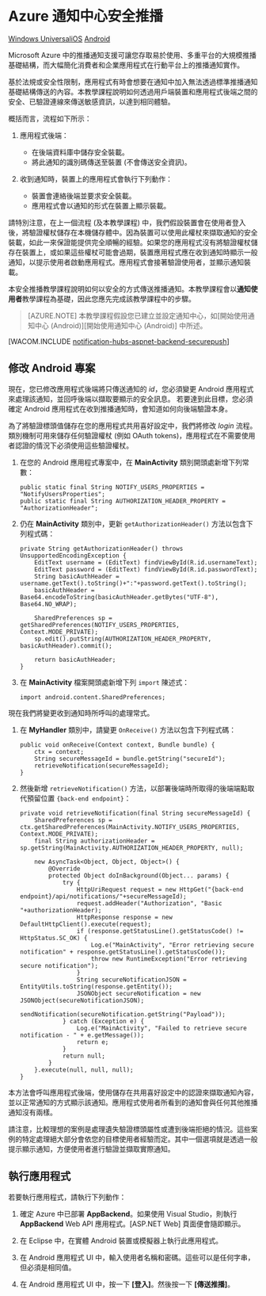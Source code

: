 <properties title="Azure Notification Hubs Secure Push" pageTitle="Azure Notification Hubs Secure Push" metaKeywords="Azure push notifications, Azure notification hubs, secure push" description="Learn how to send secure push notifications to an Android app from Azure. Code samples written in Java and C#." documentationCenter="Mobile" metaCanonical="" disqusComments="1" umbracoNaviHide="0" authors="sethm" />

<tags ms.service="notification-hubs" ms.workload="mobile" ms.tgt_pltfrm="mobile-android" ms.devlang="java" ms.topic="article" ms.date="01/01/1900" ms.author="sethm" />

# Azure 通知中心安全推播

<div class="dev-center-tutorial-selector sublanding"> 
<a href="/zh-tw/documentation/articles/notification-hubs-windows-dotnet-secure-push/" title="Windows Universal">Windows Universal</a><a href="/zh-tw/documentation/articles/notification-hubs-aspnet-backend-ios-secure-push/" title="iOS">iOS</a>
<a href="/zh-tw/documentation/articles/notification-hubs-aspnet-backend-android-secure-push/" title="Android" class="current">Android</a>
</div>

Microsoft Azure 中的推播通知支援可讓您存取易於使用、多重平台的大規模推播基礎結構，而大幅簡化消費者和企業應用程式在行動平台上的推播通知實作。

基於法規或安全性限制，應用程式有時會想要在通知中加入無法透過標準推播通知基礎結構傳送的內容。本教學課程說明如何透過用戶端裝置和應用程式後端之間的安全、已驗證連線來傳送敏感資訊，以達到相同體驗。

概括而言，流程如下所示：

1.  應用程式後端：
    -   在後端資料庫中儲存安全裝載。
    -   將此通知的識別碼傳送至裝置 (不會傳送安全資訊)。

2.  收到通知時，裝置上的應用程式會執行下列動作：
    -   裝置會連絡後端並要求安全裝載。
    -   應用程式會以通知的形式在裝置上顯示裝載。

請特別注意，在上一個流程 (及本教學課程) 中，我們假設裝置會在使用者登入後，將驗證權杖儲存在本機儲存體中。因為裝置可以使用此權杖來擷取通知的安全裝載，如此一來保證能提供完全順暢的經驗。如果您的應用程式沒有將驗證權杖儲存在裝置上，或如果這些權杖可能會過期，裝置應用程式應在收到通知時顯示一般通知，以提示使用者啟動應用程式。應用程式會接著驗證使用者，並顯示通知裝載。

本安全推播教學課程說明如何以安全的方式傳送推播通知。本教學課程會以**通知使用者**教學課程為基礎，因此您應先完成該教學課程中的步驟。

> [AZURE.NOTE] 本教學課程假設您已建立並設定通知中心，如[開始使用通知中心 (Android)][開始使用通知中心 (Android)] 中所述。

[WACOM.INCLUDE [notification-hubs-aspnet-backend-securepush](../includes/notification-hubs-aspnet-backend-securepush.md)]

## 修改 Android 專案

現在，您已修改應用程式後端將只傳送通知的 *id*，您必須變更 Android 應用程式來處理該通知，並回呼後端以擷取要顯示的安全訊息。
若要達到此目標，您必須確定 Android 應用程式在收到推播通知時，會知道如何向後端驗證本身。

為了將驗證標頭值儲存在您的應用程式共用喜好設定中，我們將修改 *login* 流程。類別機制可用來儲存任何驗證權杖 (例如 OAuth tokens)，應用程式在不需要使用者認證的情況下必須使用這些驗證權杖。

1.  在您的 Android 應用程式專案中，在 **MainActivity** 類別開頭處新增下列常數：

        public static final String NOTIFY_USERS_PROPERTIES = "NotifyUsersProperties";
        public static final String AUTHORIZATION_HEADER_PROPERTY = "AuthorizationHeader";

2.  仍在 **MainActivity** 類別中，更新 `getAuthorizationHeader()` 方法以包含下列程式碼：

        private String getAuthorizationHeader() throws UnsupportedEncodingException {
            EditText username = (EditText) findViewById(R.id.usernameText);
            EditText password = (EditText) findViewById(R.id.passwordText);
            String basicAuthHeader = username.getText().toString()+":"+password.getText().toString();
            basicAuthHeader = Base64.encodeToString(basicAuthHeader.getBytes("UTF-8"), Base64.NO_WRAP);

            SharedPreferences sp = getSharedPreferences(NOTIFY_USERS_PROPERTIES, Context.MODE_PRIVATE);
            sp.edit().putString(AUTHORIZATION_HEADER_PROPERTY, basicAuthHeader).commit();

            return basicAuthHeader;
        }

3.  在 **MainActivity** 檔案開頭處新增下列 `import` 陳述式：

        import android.content.SharedPreferences;

現在我們將變更收到通知時所呼叫的處理常式。

1.  在 **MyHandler** 類別中，請變更 `OnReceive()` 方法以包含下列程式碼：

        public void onReceive(Context context, Bundle bundle) {
            ctx = context;   
            String secureMessageId = bundle.getString("secureId");
            retrieveNotification(secureMessageId);
        }

2.  然後新增 `retrieveNotification()` 方法，以部署後端時所取得的後端端點取代預留位置 `{back-end endpoint}`：

        private void retrieveNotification(final String secureMessageId) {
            SharedPreferences sp = ctx.getSharedPreferences(MainActivity.NOTIFY_USERS_PROPERTIES, Context.MODE_PRIVATE);
            final String authorizationHeader = sp.getString(MainActivity.AUTHORIZATION_HEADER_PROPERTY, null);

            new AsyncTask<Object, Object, Object>() {
                @Override
                protected Object doInBackground(Object... params) {
                    try {
                        HttpUriRequest request = new HttpGet("{back-end endpoint}/api/notifications/"+secureMessageId);
                        request.addHeader("Authorization", "Basic "+authorizationHeader);
                        HttpResponse response = new DefaultHttpClient().execute(request);
                        if (response.getStatusLine().getStatusCode() != HttpStatus.SC_OK) {
                            Log.e("MainActivity", "Error retrieving secure notification" + response.getStatusLine().getStatusCode());
                            throw new RuntimeException("Error retrieving secure notification");
                        }
                        String secureNotificationJSON = EntityUtils.toString(response.getEntity());
                        JSONObject secureNotification = new JSONObject(secureNotificationJSON);
                        sendNotification(secureNotification.getString("Payload"));
                    } catch (Exception e) {
                        Log.e("MainActivity", "Failed to retrieve secure notification - " + e.getMessage());
                        return e;
                    }
                    return null;
                }
            }.execute(null, null, null);
        }

本方法會呼叫應用程式後端，使用儲存在共用喜好設定中的認證來擷取通知內容，並以正常通知的方式顯示該通知。應用程式使用者所看到的通知會與任何其他推播通知沒有兩樣。

請注意，比較理想的案例是處理遺失驗證標頭屬性或遭到後端拒絕的情況。這些案例的特定處理絕大部分會依您的目標使用者經驗而定。其中一個選項就是透過一般提示顯示通知，方便使用者進行驗證並擷取實際通知。

## 執行應用程式

若要執行應用程式，請執行下列動作：

1.  確定 Azure 中已部署 **AppBackend**。如果使用 Visual Studio，則執行 **AppBackend** Web API 應用程式。[ASP.NET Web] 頁面便會隨即顯示。

2.  在 Eclipse 中，在實體 Android 裝置或模擬器上執行此應用程式。

3.  在 Android 應用程式 UI 中，輸入使用者名稱和密碼。這些可以是任何字串，但必須是相同值。

4.  在 Android 應用程式 UI 中，按一下 **[登入]**。然後按一下 **[傳送推播]**。

  [notification-hubs-aspnet-backend-securepush]: ../includes/notification-hubs-aspnet-backend-securepush.md
